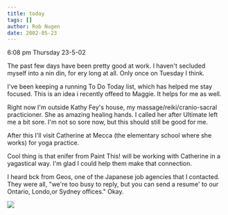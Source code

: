```yaml
---
title: today
tags: []
author: Rob Nugen
date: 2002-05-23
---
```


<p class=date>6:08 pm Thursday 23-5-02</p>

<p>The past few days have been pretty good at work.  I haven't secluded
myself into a nin din, for ery long at all.  Only once on Tuesday I
think.</p>

<p>I've been keeping a running To Do Today list, which has helped me stay
focused.  This is an idea i recently offeed to Maggie. It helps for me as
well.</p>

<p>Right now I'm outside Kathy Fey's house, my massage/reiki/cranio-sacral
practicioner.  She as amazing healing hands.  I called her after Ultimate
left me a bit sore.  I'm not so sore now, but this should still be good for
me.</p>

<p>After this I'll visit Catherine at Mecca (the elementary school where she
works) for yoga practice.</p>

<p>Cool thing is that enifer from Paint This! will be working with Catherine
in a yagastical way.  I'm glad I could help them make that connection.</p>

<p>I heard bck from Geos, one of the Japanese job agencies that I contacted.
They were all, "we're too busy to reply, but you can send a resume' to our
Ontario, Londo,or Sydney offices."  Okay.</p>

<p><img src="/images/rob/wL-ROB.gif"/></p>

